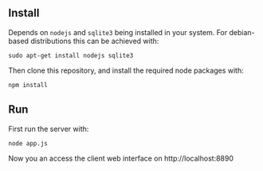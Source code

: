 ## Install

Depends on `nodejs` and `sqlite3` being installed
in your system. For debian-based distributions this can be achieved with:

    sudo apt-get install nodejs sqlite3

Then clone this repository, and install the required node packages with:

    npm install

## Run

First run the server with:

    node app.js

Now you an access the client web interface on http://localhost:8890
